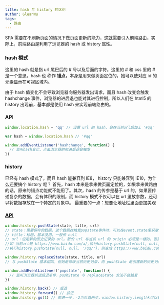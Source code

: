 ```yaml
---
title: hash 与 history 的区别
author: GleanWu
tags:
  - 路由
---
```


SPA 需要在不刷新页面的情况下做页面更新的能力，这就需要引入前端路由，实际上，前端路由是利用了浏览器的 hash 或 history 属性。

### hash 模式

这里的 hash 就是指 url 尾巴后的 # 号以及后面的字符。这里的 # 和 css 里的 # 是一个意思。hash 也 称作 **锚点**，本身是用来做页面定位的，她可以使对应 id 的元素显示在可视区域内。

由于 hash 值变化不会导致浏览器向服务器发出请求，而且 hash 改变会触发 hashchange 事件，浏览器的进后退也能对其进行控制，所以人们在 html5 的 history 出现前，基本都是使用 hash 来实现前端路由的。

### API

```javascript
window.location.hash = 'qq' // 设置 url 的 hash，会在当前url后加上 '#qq'

var hash = window.location.hash // '#qq'

window.addEventListener('hashchange', function() {
  // 监听hash变化，点击浏览器的前进后退会触发
})
```

### history

已经有 hash 模式了，而且 hash 能兼容到 IE8， history 只能兼容到 IE10，为什么还要搞个 history 呢？
首先，hash 本来是拿来做页面定位的，如果拿来做路由的话，原来的锚点功能就不能用了。其次，hash 的传参是基于 url 的，如果要传递复杂的数据，会有体积的限制，而 history 模式不仅可以在 url 里放参数，还可以将数据存放在一个特定的对象中。
最重要的一点：想要让地址栏里面更加美观

### [API](https://developer.mozilla.org/zh-CN/docs/Web/API/History)

```javascript
window.history.pushState(state, title, url)
// state：需要保存的数据，这个数据在触发popstate事件时，可以在event.state里获取
// title：标题，基本没用，一般传 null
// url：设定新的历史记录的 url。新的 url 与当前 url 的 origin 必须是一樣的，否则会抛出错误。url可以是绝对路径，也可以是相对路径。
//如 当前url是 https://www.baidu.com/a/,执行history.pushState(null, null, './qq/')，则变成 https://www.baidu.com/a/qq/，
//执行history.pushState(null, null, '/qq/')，则变成 https://www.baidu.com/qq/

window.history.replaceState(state, title, url)
// 与 pushState 基本相同，但她是修改当前历史记录，而 pushState 是创建新的历史记录

window.addEventListener('popstate', function() {
  // 监听浏览器前进后退事件，pushState 与 replaceState 方法不会触发
})

window.history.back() // 后退
window.history.forward() // 前进
window.history.go(1) // 前进一步，-2为后退两步，window.history.lengthk可以查看当前历史堆栈中页面的数量
```
